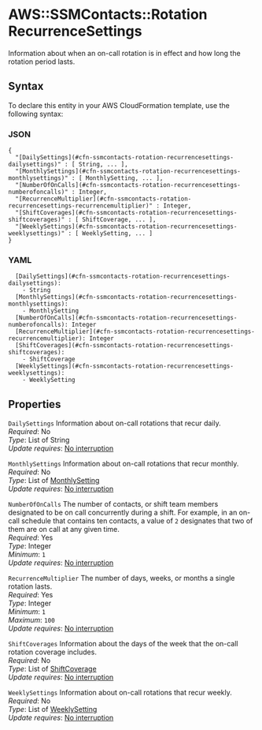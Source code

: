# AWS::SSMContacts::Rotation RecurrenceSettings<a name="aws-properties-ssmcontacts-rotation-recurrencesettings"></a>

Information about when an on\-call rotation is in effect and how long the rotation period lasts\.

## Syntax<a name="aws-properties-ssmcontacts-rotation-recurrencesettings-syntax"></a>

To declare this entity in your AWS CloudFormation template, use the following syntax:

### JSON<a name="aws-properties-ssmcontacts-rotation-recurrencesettings-syntax.json"></a>

```
{
  "[DailySettings](#cfn-ssmcontacts-rotation-recurrencesettings-dailysettings)" : [ String, ... ],
  "[MonthlySettings](#cfn-ssmcontacts-rotation-recurrencesettings-monthlysettings)" : [ MonthlySetting, ... ],
  "[NumberOfOnCalls](#cfn-ssmcontacts-rotation-recurrencesettings-numberofoncalls)" : Integer,
  "[RecurrenceMultiplier](#cfn-ssmcontacts-rotation-recurrencesettings-recurrencemultiplier)" : Integer,
  "[ShiftCoverages](#cfn-ssmcontacts-rotation-recurrencesettings-shiftcoverages)" : [ ShiftCoverage, ... ],
  "[WeeklySettings](#cfn-ssmcontacts-rotation-recurrencesettings-weeklysettings)" : [ WeeklySetting, ... ]
}
```

### YAML<a name="aws-properties-ssmcontacts-rotation-recurrencesettings-syntax.yaml"></a>

```
  [DailySettings](#cfn-ssmcontacts-rotation-recurrencesettings-dailysettings):
    - String
  [MonthlySettings](#cfn-ssmcontacts-rotation-recurrencesettings-monthlysettings):
    - MonthlySetting
  [NumberOfOnCalls](#cfn-ssmcontacts-rotation-recurrencesettings-numberofoncalls): Integer
  [RecurrenceMultiplier](#cfn-ssmcontacts-rotation-recurrencesettings-recurrencemultiplier): Integer
  [ShiftCoverages](#cfn-ssmcontacts-rotation-recurrencesettings-shiftcoverages):
    - ShiftCoverage
  [WeeklySettings](#cfn-ssmcontacts-rotation-recurrencesettings-weeklysettings):
    - WeeklySetting
```

## Properties<a name="aws-properties-ssmcontacts-rotation-recurrencesettings-properties"></a>

`DailySettings` <a name="cfn-ssmcontacts-rotation-recurrencesettings-dailysettings"></a>
Information about on\-call rotations that recur daily\.  
_Required_: No  
_Type_: List of String  
_Update requires_: [No interruption](https://docs.aws.amazon.com/AWSCloudFormation/latest/UserGuide/using-cfn-updating-stacks-update-behaviors.html#update-no-interrupt)

`MonthlySettings` <a name="cfn-ssmcontacts-rotation-recurrencesettings-monthlysettings"></a>
Information about on\-call rotations that recur monthly\.  
_Required_: No  
_Type_: List of [MonthlySetting](aws-properties-ssmcontacts-rotation-monthlysetting.md)  
_Update requires_: [No interruption](https://docs.aws.amazon.com/AWSCloudFormation/latest/UserGuide/using-cfn-updating-stacks-update-behaviors.html#update-no-interrupt)

`NumberOfOnCalls` <a name="cfn-ssmcontacts-rotation-recurrencesettings-numberofoncalls"></a>
The number of contacts, or shift team members designated to be on call concurrently during a shift\. For example, in an on\-call schedule that contains ten contacts, a value of `2` designates that two of them are on call at any given time\.  
_Required_: Yes  
_Type_: Integer  
_Minimum_: `1`  
_Update requires_: [No interruption](https://docs.aws.amazon.com/AWSCloudFormation/latest/UserGuide/using-cfn-updating-stacks-update-behaviors.html#update-no-interrupt)

`RecurrenceMultiplier` <a name="cfn-ssmcontacts-rotation-recurrencesettings-recurrencemultiplier"></a>
The number of days, weeks, or months a single rotation lasts\.  
_Required_: Yes  
_Type_: Integer  
_Minimum_: `1`  
_Maximum_: `100`  
_Update requires_: [No interruption](https://docs.aws.amazon.com/AWSCloudFormation/latest/UserGuide/using-cfn-updating-stacks-update-behaviors.html#update-no-interrupt)

`ShiftCoverages` <a name="cfn-ssmcontacts-rotation-recurrencesettings-shiftcoverages"></a>
Information about the days of the week that the on\-call rotation coverage includes\.  
_Required_: No  
_Type_: List of [ShiftCoverage](aws-properties-ssmcontacts-rotation-shiftcoverage.md)  
_Update requires_: [No interruption](https://docs.aws.amazon.com/AWSCloudFormation/latest/UserGuide/using-cfn-updating-stacks-update-behaviors.html#update-no-interrupt)

`WeeklySettings` <a name="cfn-ssmcontacts-rotation-recurrencesettings-weeklysettings"></a>
Information about on\-call rotations that recur weekly\.  
_Required_: No  
_Type_: List of [WeeklySetting](aws-properties-ssmcontacts-rotation-weeklysetting.md)  
_Update requires_: [No interruption](https://docs.aws.amazon.com/AWSCloudFormation/latest/UserGuide/using-cfn-updating-stacks-update-behaviors.html#update-no-interrupt)
